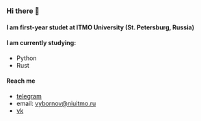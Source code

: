### Hi there 👋

#### I am first-year studet at ITMO University (St. Petersburg, Russia)

#### I am currently studying: 
  - Python
  - Rust
#### Reach me 
  - [telegram](https://t.me/vanerk)
  - email: vybornov@niuitmo.ru
  - [vk](https://vk.com/vanerk)
